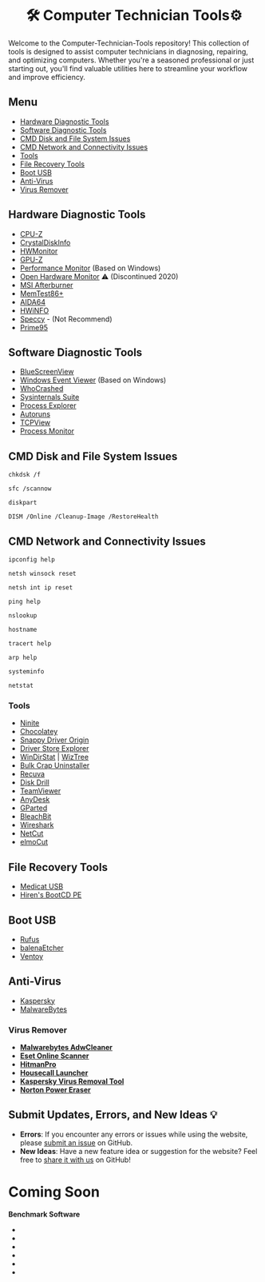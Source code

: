 <h1 align="center">🛠️ Computer Technician Tools⚙️ </h1>
<p>Welcome to the Computer-Technician-Tools repository! This collection of tools is designed to assist computer technicians in diagnosing, repairing, and optimizing computers. Whether you're a seasoned professional or just starting out, you'll find valuable utilities here to streamline your workflow and improve efficiency.</p>

## Menu

- [Hardware Diagnostic Tools](#-hardware-diagnostic-tools)
- [Software Diagnostic Tools](#-software-diagnostic-tools)
- [CMD Disk and File System Issues](#-cmd-disk-and-file-system-issues)
- [CMD Network and Connectivity Issues](#-cmd-network-and-connectivity-issues)
- [Tools](#tools)
- [File Recovery Tools](#-file-recovery-tools)
- [Boot USB](#-boot-usb)
- [Anti-Virus](#-anti-virus)
- [Virus Remover](#-virus-remover)

## [](#menu) Hardware Diagnostic Tools

* [CPU-Z](https://www.cpuid.com/softwares/cpu-z.html)
* [CrystalDiskInfo](https://crystalmark.info/en/software/crystaldiskinfo/)
* [HWMonitor](https://www.cpuid.com/softwares/hwmonitor.html)
* [GPU-Z](https://www.techpowerup.com/gpuz/)
* [Performance Monitor](https://techcommunity.microsoft.com/t5/ask-the-performance-team/windows-performance-monitor-overview/ba-p/375481) (Based on Windows)
* [Open Hardware Monitor](https://openhardwaremonitor.org/) ⚠️ (Discontinued 2020)
* [MSI Afterburner](https://www.msi.com/Landing/afterburner/graphics-cards)
* [MemTest86+](https://www.memtest86.com/)
* [AIDA64](https://www.aida64.com/downloads)
* [HWiNFO](https://www.hwinfo.com/)
* [Speccy](https://www.ccleaner.com/speccy) - (Not Recommend)
* [Prime95](https://www.mersenne.org/download/)

## [](#menu) Software Diagnostic Tools

* [BlueScreenView](http://www.nirsoft.net/utils/blue_screen_view.html)
* [Windows Event Viewer](https://learn.microsoft.com/en-us/shows/inside/event-viewer) (Based on Windows)
* [WhoCrashed](https://www.resplendence.com/whocrashed)
* [Sysinternals Suite](https://learn.microsoft.com/en-us/sysinternals/)
* [Process Explorer](https://learn.microsoft.com/en-us/sysinternals/downloads/process-explorer)
* [Autoruns](https://learn.microsoft.com/en-us/sysinternals/downloads/autoruns)
* [TCPView](https://learn.microsoft.com/en-us/sysinternals/downloads/tcpview)
* [Process Monitor](https://learn.microsoft.com/en-us/sysinternals/downloads/procmon)

## [](#menu) CMD Disk and File System Issues

```
chkdsk /f
```
```
sfc /scannow
```
```
diskpart
```
```
DISM /Online /Cleanup-Image /RestoreHealth
```

## [](#menu) CMD Network and Connectivity Issues

```
ipconfig help
```
```
netsh winsock reset
```
```
netsh int ip reset
```
```
ping help
```
```
nslookup
```
```
hostname
```
```
tracert help
```
```
arp help
```
```
systeminfo
```
```
netstat
```


### Tools 
* [Ninite](https://ninite.com/)
* [Chocolatey](https://chocolatey.org/)
* [Snappy Driver Origin](https://www.snappy-driver-installer.org/)
* [Driver Store Explorer](https://github.com/lostindark/DriverStoreExplorer)
* [WinDirStat](https://windirstat.net/) | [WizTree](https://wiztreefree.com/)
* [Bulk Crap Uninstaller](https://www.bcuninstaller.com/)
* [Recuva](https://www.ccleaner.com/recuva)
* [Disk Drill](https://www.cleverfiles.com/data-recovery-software.html)
* [TeamViewer](https://www.teamviewer.com)
* [AnyDesk](https://anydesk.com/)
* [GParted](https://gparted.org/)
* [BleachBit](https://www.bleachbit.org/)
* [Wireshark](https://www.wireshark.org/)
* [NetCut](https://arcai.com/netcut/)
* [elmoCut](https://github.com/elmoiv/elmocut)

## File Recovery Tools
* [Medicat USB](https://medicatusb.com/)
* [Hiren's BootCD PE](https://www.hirensbootcd.org/)

## Boot USB
* [Rufus](https://rufus.ie)
* [balenaEtcher](https://etcher.balena.io/)
* [Ventoy](https://www.ventoy.net/)

## Anti-Virus
* [Kaspersky](https://www.kaspersky.com/)
* [MalwareBytes](https://www.malwarebytes.com/)
 ### Virus Remover
- **[Malwarebytes AdwCleaner](https://www.malwarebytes.com/adwcleaner)**
- **[Eset Online Scanner](https://www.eset.com/int/home/online-scanner/)**
- **[HitmanPro](https://www.hitmanpro.com/en-us/hmp)**
- **[Housecall Launcher](https://www.trendmicro.com/en_us/forHome/products/housecall.html)**
- **[Kaspersky Virus Removal Tool](https://www.kaspersky.com/downloads/free-virus-removal-tool)**
- **[Norton Power Eraser](https://support.norton.com/sp/en/us/home/current/solutions/kb20100824120155EN)**

## Submit Updates, Errors, and New Ideas 💡
- **Errors**: If you encounter any errors or issues while using the website, please [submit an issue](https://github.com/MRCYODev/salvador-dali-gallery-website/issues) on GitHub.
- **New Ideas**: Have a new feature idea or suggestion for the website? Feel free to [share it with us](https://github.com/MRCYODev/salvador-dali-gallery-website/issues) on GitHub!

# Coming Soon
**Benchmark Software**
* []()
* []()
* []()
* []()
* []()
* []()
